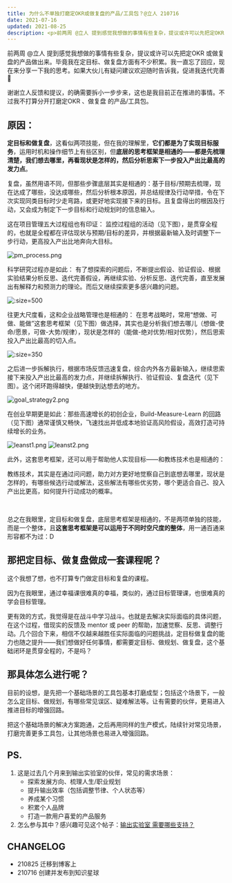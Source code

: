 ```yaml
---
title: 为什么不单独打磨定OKR或做复盘的产品/工具包？@立人 210716
date: 2021-07-16
updated: 2021-08-25
description: <p>前两周 @立人 提到感觉我想做的事情有些复杂，提议或许可以先把定OKR 或做复盘的产品做出来。毕竟我在定目标、做复盘方面有不少积累。我一直忘了回应，现在来分享一下我的思考。如果大伙儿有疑问建议欢迎随时告诉我，促进我迭代完善🤗</p>
---
```


前两周 @立人 提到感觉我想做的事情有些复杂，提议或许可以先把定OKR 或做复盘的产品做出来。毕竟我在定目标、做复盘方面有不少积累。我一直忘了回应，现在来分享一下我的思考。如果大伙儿有疑问建议欢迎随时告诉我，促进我迭代完善🤗


谢谢立人反馈和提议，的确需要拆小一步步来，这也是我目前正在推进的事情。不过我不打算分开打磨定OKR 、做复盘 的产品/工具包。

## 原因：

**定目标和做复盘**，这看似两项技能，但在我的理解里，**它们都是为了实现目标服务**，运用时机和操作细节上有些区别，但**底层的思考框架是相通的——都是先梳理清楚，我们想去哪里，再看现状是怎样的，然后分析思索下一步投入产出比最高的发力点**。

复盘，虽然用语不同，但那些步骤底层其实是相通的：基于目标/预期去梳理，现在达成了哪些，没达成哪些，然后分析根本原因，并总结规律及行动举措，令在下次实现同类目标时少走弯路，或更好地实现接下来的目标。且复盘得出的根因及行动，又会成为制定下一步目标和行动规划时的信息输入。
 
这在项目管理五大过程组也有印证：
监控过程组的活动（见下图），是贯穿全程的，也就是全程都在评估现状与预期/目标的差异，并根据最新输入及时调整下一步行动，更高投入产出比地奔向大目标。


![pm_process.png](http://ishanshan.zoomquiet.top/clipping/pm_process.png  ':size=500' )

科学研究过程亦是如此：
有了想探索的问题后，不断提出假设、验证假设、根据实验结果分析反思、迭代完善假设，再继续实验、分析反思、迭代完善，直至发展出有解释力和预测力的理论。而后又继续探索更多感兴趣的问题。

![](http://ishanshan.zoomquiet.top/clipping/scientific_method.png  ':size=500' )

往更大尺度看，这和企业战略管理也是相通的：
在思考战略时，常用“想做、可做、能做”这套思考框架（见下图）做选择，其实也是分析我们想去哪儿（想做-使命/愿景，可做-大势/规律），现状是怎样的（能做-绝对优势/相对优势），然后思索投入产出比最高的切入点。

![](http://ishanshan.zoomquiet.top/share/goal_strategy1.png  ':size=350' )

之后进一步拆解执行，根据市场反馈迅速复盘，综合内外各方最新输入，继续思索接下来投入产出比最高的发力点，并继续拆解执行、验证假设、复盘迭代（见下图）。这个闭环跑得越快，便越快到达想去的地方。

![goal_strategy2.png](http://ishanshan.zoomquiet.top/clipping/goal_strategy2.png  ':size=500' )

在创业早期更是如此：那些高速增长的初创企业，Build-Measure-Learn 的回路（见下图）通常谨慎又畅快，飞速找出并低成本地验证高风险假设，高效打造可持续增长的业务。

![leanst1.png](http://ishanshan.zoomquiet.top/clipping/leanst1.png  ':size=300')
![leanst2.png](http://ishanshan.zoomquiet.top/clipping/leanst2.png ':size=300')

此外，这套思考框架，还可以用于帮助他人实现目标——和教练技术也是相通的：

教练技术，其实是在通过问问题，助力对方更好地觉察自己到底想去哪里，现状是怎样的，有哪些候选行动或解法，这些解法有哪些优劣势，哪个更适合自己、投入产出比更高，如何提升行动成功的概率。

<br> 

总之在我眼里，定目标和做复盘，底层思考框架是相通的，不是两项单独的技能，而是一个整体，且**这套思考框架是可以运用于不同时空尺度的整体**，用一通百通来形容都不为过：D


## 那把定目标、做复盘做成一套课程呢？



这个我想了想，也不打算专门做定目标和复盘的课程。

因为在我眼里，通过幸福课很难真的幸福，类似的，通过目标管理课，也很难真的学会目标管理。

更有效的方式，我觉得是在战斗中学习战斗。也就是去解决实际面临的具体问题，在这个过程，借现实的反馈及 mentor 或 peer 的帮助，加速觉察、反思、调整行动。几个回合下来，相信不仅越来越胜任实际面临的问题挑战，定目标做复盘的能力也随之提升——我们想做好任何事情，都需要定目标、做规划、做复盘，这个基础闭环是贯穿全程的，不是吗？





## 那具体怎么进行呢？

目前的设想，是先把一个基础场景的工具包基本打磨成型；包括这个场景下，一般怎么定目标、做规划，有哪些常见误区、疑难解法等。让有需要的伙伴，更易进入推进目标的增强回路。

把这个基础场景的解决方案跑通，之后再用同样的生产模式，陆续针对常见场景，打磨完善更多工具包，让其他场景也易进入增强回路。





## PS. 

1. 这是过去几个月来到输出实验室的伙伴，常见的需求场景：
    * 探索发展方向、梳理人生/职业规划    
    * 提升输出效率（包括调整节律、个人状态等）   
    * 养成某个习惯   
    * 积累个人品牌   
    * 打造一款用户喜爱的产品服务
2. 怎么参与其中？感兴趣可见这个帖子：[输出实验室 需要哪些支持？](f_output/helpwanted)


## CHANGELOG 

- 210825 迁移到博客上
- 210716 创建并发布到知识星球
